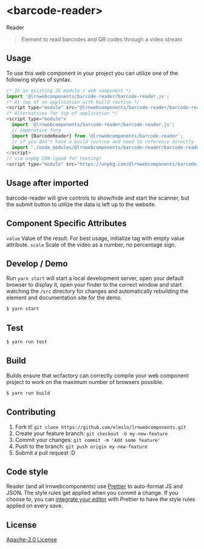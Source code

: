 # &lt;barcode-reader&gt;

Reader
> Element to read barcodes and QR codes through a video stream

## Usage
To use this web component in your project you can utilize one of the following styles of syntax.

```js
/* In an existing JS module / web component */
import '@lrnwebcomponents/barcode-reader/barcode-reader.js';
/* At top of an application with build routine */
<script type="module" src="@lrnwebcomponents/barcode-reader/barcode-reader.js"></script>
/* Alternatives for top of application */
<script type="module">
  import '@lrnwebcomponents/barcode-reader/barcode-reader.js';
  // imperative form
  import {BarcodeReader} from '@lrnwebcomponents/barcode-reader';
  // if you don't have a build routine and need to reference directly
  import './node_modules/@lrnwebcomponents/barcode-reader/barcode-reader.js';
</script>
// via unpkg CDN (good for testing)
<script type="module" src="https://unpkg.com/@lrnwebcomponents/barcode-reader/barcode-reader.js"></script>
```
## Usage after imported
barcode-reader will give controls to show/hide and start the scanner, but the submit button to utilize the data is left up to the website.

## Component Specific Attributes
`value` Value of the result. For best usage, initialize tag with empty value attribute.
`scale` Scale of the video as a number, no percentage sign.

## Develop / Demo
Run `yarn start` will start a local development server, open your default browser to display it, open your finder to the correct window and start watching the `/src` directory for changes and automatically rebuilding the element and documentation site for the demo.
```bash
$ yarn start
```

## Test

```bash
$ yarn run test
```

## Build
Builds ensure that wcfactory can correctly compile your web component project to
work on the maximum number of browsers possible.
```bash
$ yarn run build
```

## Contributing

1. Fork it! `git clone https://github.com/elmsln/lrnwebcomponents.git`
2. Create your feature branch: `git checkout -b my-new-feature`
3. Commit your changes: `git commit -m 'Add some feature'`
4. Push to the branch: `git push origin my-new-feature`
5. Submit a pull request :D

## Code style

Reader (and all lrnwebcomponents) use [Prettier][prettier] to auto-format JS and JSON.  The style rules get applied when you commit a change.  If you choose to, you can [integrate your editor][prettier-ed] with Prettier to have the style rules applied on every save.

[prettier]: https://github.com/prettier/prettier/
[prettier-ed]: https://github.com/prettier/prettier/#editor-integration
[polyserve]: https://github.com/Polymer/polyserve
[web-component-tester]: https://github.com/Polymer/web-component-tester

## License
[Apache-2.0 License](http://opensource.org/licenses/Apache-2.0)